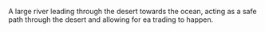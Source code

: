 A large river leading through the desert towards the ocean, acting as a safe path through the desert and allowing for ea trading to happen.